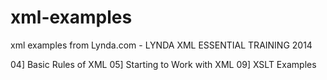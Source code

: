 xml-examples
============

xml examples from Lynda.com - LYNDA XML ESSENTIAL TRAINING 2014

04] Basic Rules of XML
05] Starting to Work with XML
09] XSLT Examples
